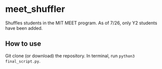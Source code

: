 # meet_shuffler
Shuffles students in the MIT MEET program. As of 7/26, only Y2 students have been added.
## How to use
Git clone (or download) the repository. In terminal, run `python3 final_script.py`.
